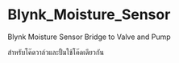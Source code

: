 # Blynk_Moisture_Sensor
Blynk Moisture Sensor Bridge to Valve and Pump

สำหรับโค๊ดวาล์วและปั้มใช้โค๊ดเดียวกัน
